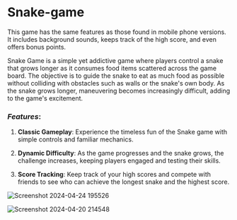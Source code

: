 # Snake-game
This game has the same features as those found in mobile phone versions. It includes background sounds, keeps track of the high score, and even offers bonus points.

Snake Game is a simple yet addictive game where players control a snake that grows longer as it consumes food items scattered across the game board. The objective is to guide the snake to eat as much food as possible without colliding with obstacles such as walls or the snake's own body. As the snake grows longer, maneuvering becomes increasingly difficult, adding to the game's excitement.

### *Features*:

1. **Classic Gameplay**: Experience the timeless fun of the Snake game with simple controls and familiar mechanics.

2. **Dynamic Difficulty**: As the game progresses and the snake grows, the challenge increases, keeping players engaged and testing their skills.

3. **Score Tracking**: Keep track of your high scores and compete with friends to see who can achieve the longest snake and the highest score.

![Screenshot 2024-04-24 195526](https://github.com/21D21A0407/Snake-game/assets/165980047/112c883f-f523-4d79-9542-dfb8116de0de)


![Screenshot 2024-04-20 214548](https://github.com/21D21A0407/Snake-game/assets/165980047/03b6ecf6-743f-424a-8a3e-f0901933a645)
